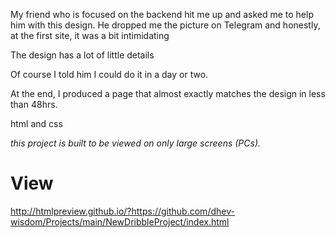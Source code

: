 My friend who is focused on the backend hit me up and asked me to help him with this design.
He dropped me the picture on Telegram and honestly, at the first site, it was a bit intimidating

The design has a lot of little details

Of course I told him I could do it in a day or two.

At the end, I produced a page that almost exactly matches the design in less than 48hrs.

html and css

_this project is built to be viewed on only large screens (PCs)._

# View
  http://htmlpreview.github.io/?https://github.com/dhev-wisdom/Projects/main/NewDribbleProject/index.html
